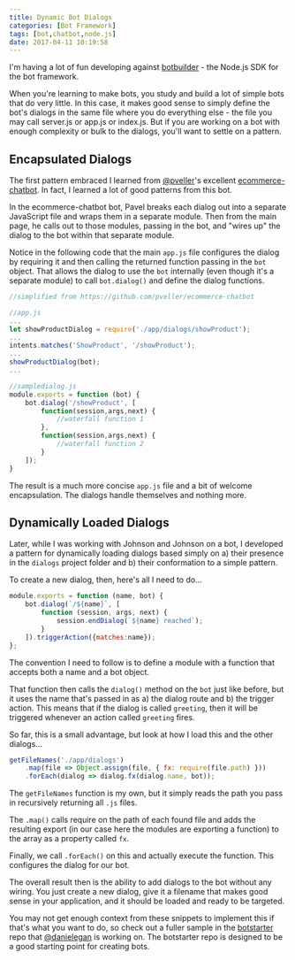 ```yaml
---
title: Dynamic Bot Dialogs
categories: [Bot Framework]
tags: [bot,chatbot,node.js]
date: 2017-04-11 10:19:58
---
```



I'm having a lot of fun developing against [botbuilder](http://github.com/microsoft/botbuilder) - the Node.js SDK for the bot framework.

When you're learning to make bots, you study and build a lot of simple bots that do very little. In this case, it makes good sense to simply define the bot's dialogs in the same file where you do everything else - the file you may call server.js or app.js or index.js. But if you are working on a bot with enough complexity or bulk to the dialogs, you'll want to settle on a pattern.

## Encapsulated Dialogs
The first pattern embraced I learned from [@pveller](https://github.com/pveller)'s excellent [ecommerce-chatbot](https://github.com/pveller/ecommerce-chatbot). In fact, I learned a lot of good patterns from this bot.

In the ecommerce-chatbot bot, Pavel breaks each dialog out into a separate JavaScript file and wraps them in a separate module. Then from the main page, he calls out to those modules, passing in the bot, and "wires up" the dialog to the bot within that separate module.

Notice in the following code that the main `app.js` file configures the dialog by requiring it and then calling the returned function passing in the `bot` object. That allows the dialog to use the `bot` internally (even though it's a separate module) to call `bot.dialog()` and define the dialog functions.

``` js
//simplified from https://github.com/pveller/ecommerce-chatbot

//app.js
...
let showProductDialog = require('./app/dialogs/showProduct');
...
intents.matches('ShowProduct', '/showProduct');
...
showProductDialog(bot);
...

//sampledialog.js
module.exports = function (bot) {
    bot.dialog('/showProduct', [
        function(session,args,next) {
            //waterfall function 1
        },
        function(session,args,next) {
            //waterfall function 2
        }
    ]);
}

```

The result is a much more concise `app.js` file and a bit of welcome encapsulation. The dialogs handle themselves and nothing more.

## Dynamically Loaded Dialogs
Later, while I was working with Johnson and Johnson on a bot, I developed a pattern for dynamically loading dialogs based simply on a) their presence in the `dialogs` project folder and b) their conformation to a simple pattern.

To create a new dialog, then, here's all I need to do...

``` js
module.exports = function (name, bot) {
    bot.dialog(`/${name}`, [
        function (session, args, next) {
            session.endDialog(`${name} reached`);
        }
    ]).triggerAction({matches:name});
};

``` 

The convention I need to follow is to define a module with a function that accepts both a name and a bot object.

That function then calls the `dialog()` method on the `bot` just like before, but it uses the name that's passed in as a) the dialog route and b) the trigger action. This means that if the dialog is called `greeting`, then it will be triggered whenever an action called `greeting` fires.

So far, this is a small advantage, but look at how I load this and the other dialogs...

``` js
getFileNames('./app/dialogs')
    .map(file => Object.assign(file, { fx: require(file.path) }))
    .forEach(dialog => dialog.fx(dialog.name, bot));
```

The `getFileNames` function is my own, but it simply reads the path you pass in recursively returning all `.js` files.

The `.map()` calls require on the path of each found file and adds the resulting export (in our case here the modules are exporting a function) to the array as a property called `fx`.

Finally, we call `.forEach()` on this and actually execute the function. This configures the dialog for our bot.

The overall result then is the ability to add dialogs to the bot without any wiring. You just create a new dialog, give it a filename that makes good sense in your application, and it should be loaded and ready to be targeted.

You may not get enough context from these snippets to implement this if that's what you want to do, so check out a fuller sample in the [botstarter](https://github.com/DanielEgan/botstarter) repo that [@danielegan](https://github.com/DanielEgan) is working on. The botstarter repo is designed to be a good starting point for creating bots.